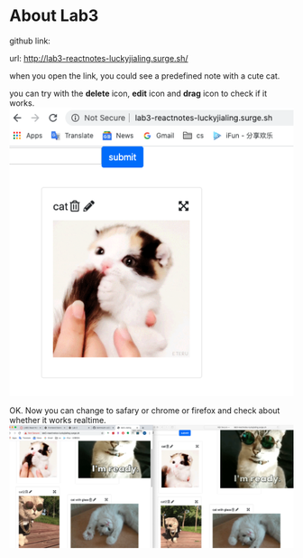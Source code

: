 # About Lab3
github link: 

url: http://lab3-reactnotes-luckyjialing.surge.sh/
  
when you open the link, you could see a predefined note with a cute cat.

you can try with the **delete** icon, **edit** icon and **drag** icon to check if it works.
![alt text](1.png)

OK. Now you can change to safary or chrome or firefox and check about whether it works realtime.
![alt text](2.png)